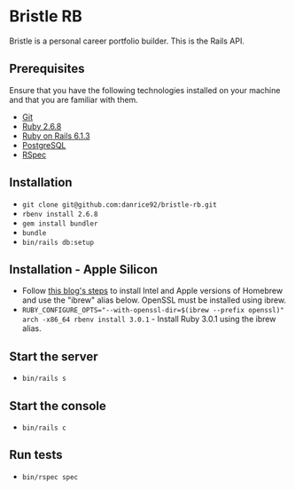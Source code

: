 # Bristle RB

Bristle is a personal career portfolio builder. This is the Rails API.

## Prerequisites

Ensure that you have the following technologies installed on your machine and that you are familiar with them.

* [Git](https://git-scm.com/)
* [Ruby 2.6.8](https://www.ruby-lang.org/en/news/2021/07/07/ruby-2-6-8-released/)
* [Ruby on Rails 6.1.3](https://weblog.rubyonrails.org/2021/2/17/Rails-6-1-3-has-been-released/)
* [PostgreSQL](https://www.postgresql.org/)
* [RSpec](https://github.com/rspec/rspec-rails)

## Installation

* `git clone git@github.com:danrice92/bristle-rb.git`
* `rbenv install 2.6.8`
* `gem install bundler`
* `bundle`
* `bin/rails db:setup`

## Installation - Apple Silicon

* Follow [this blog's steps](https://soffes.blog/homebrew-on-apple-silicon) to install Intel and Apple versions of Homebrew and use the "ibrew" alias below. OpenSSL must be installed using ibrew.
* `RUBY_CONFIGURE_OPTS="--with-openssl-dir=$(ibrew --prefix openssl)" arch -x86_64 rbenv install 3.0.1` - Install Ruby 3.0.1 using the ibrew alias.

## Start the server

* `bin/rails s`

## Start the console

* `bin/rails c`

## Run tests

* `bin/rspec spec`
